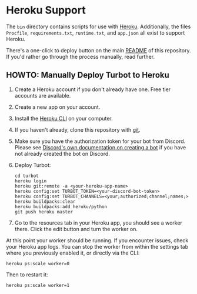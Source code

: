 # Heroku Support

The `bin` directory contains scripts for use with [Heroku][heroku].
Additionally, the files `Procfile`, `requirements.txt`, `runtime.txt`,
and `app.json` all exist to support Heroku.

There's a one-click to deploy button on the main [README](README.md) of this
repository. If you'd rather go through the process manually, read further.

## HOWTO: Manually Deploy Turbot to Heroku

1. Create a Heroku account if you don't already have one.
   Free tier accounts are available.
2. Create a new app on your account.
3. Install the [Heroku CLI][heroku-cli] on your computer.
4. If you haven't already, clone this repository with [git][git].
5. Make sure you have the authorization token for your bot from Discord.
   Please see [Discord's own documentation on creating a bot][discord-bot]
   if you have not already created the bot on Discord.
6. Deploy Turbot:

    ```shell
    cd turbot
    heroku login
    heroku git:remote -a <your-heroku-app-name>
    heroku config:set TURBOT_TOKEN=<your-discord-bot-token>
    heroku config:set TURBOT_CHANNELS=<your;authorized;channel;names;>
    heroku buildpacks:clear
    heroku buildpacks:add heroku/python
    git push heroku master
    ```

7. Go to the resources tab in your Heroku app, you should see a worker there.
   Click the edit button and turn the worker on.

At this point your worker should be running. If you encounter issues, check your
Heroku app logs. You can stop the worker from within the settings tab where you
previously enabled it, or directly via the CLI:

```shell
heroku ps:scale worker=0
```

Then to restart it:

```shell
heroku ps:scale worker=1
```

[heroku]:       https://heroku.com/
[heroku-cli]:   https://devcenter.heroku.com/articles/heroku-cli
[git]:          https://git-scm.com/
[discord-bot]:  https://discord.com/developers/docs/intro
